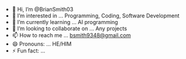 - 👋 Hi, I’m @BrianSmith03
- 👀 I’m interested in ... Programming, Coding, Software Development     
- 🌱 I’m currently learning ... AI programming     
- 💞️ I’m looking to collaborate on ... Any projects    
- 📫 How to reach me ... bsmith9348@gmail.com
- 😄 Pronouns: ... HE/HIM  
- ⚡ Fun fact: ... 

<!---
BrianSmith03/BrianSmith03 is a ✨ special ✨ repository because its `README.md` (this file) appears on your GitHub profile.
You can click the Preview link to take a look at your changes.
--->
